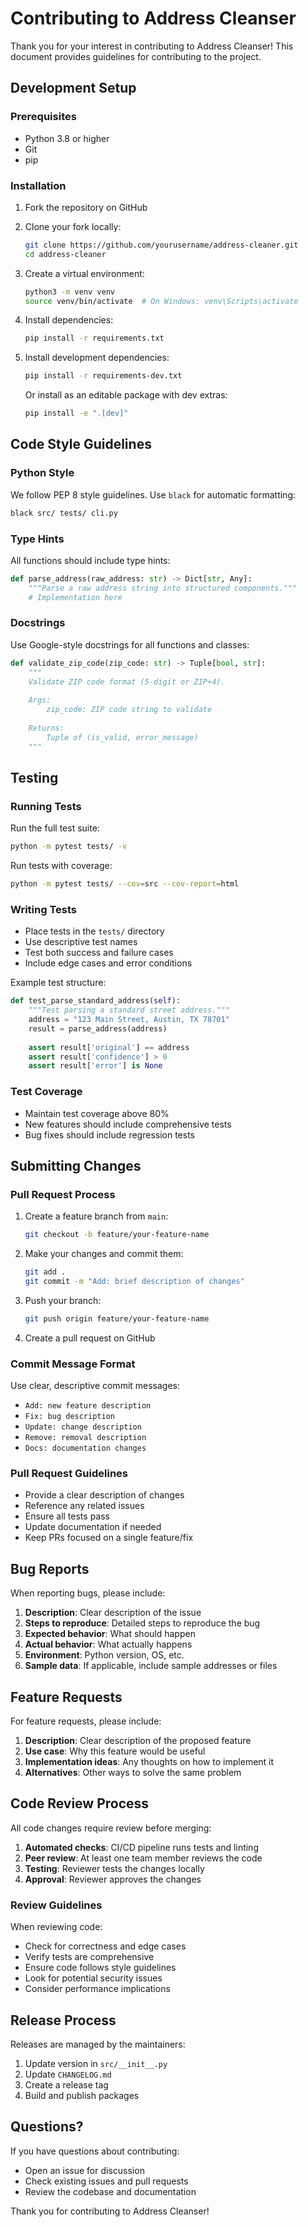 # Contributing to Address Cleanser

Thank you for your interest in contributing to Address Cleanser! This document provides guidelines for contributing to the project.

## Development Setup

### Prerequisites

- Python 3.8 or higher
- Git
- pip

### Installation

1. Fork the repository on GitHub
2. Clone your fork locally:
   ```bash
   git clone https://github.com/yourusername/address-cleaner.git
   cd address-cleaner
   ```

3. Create a virtual environment:
   ```bash
   python3 -m venv venv
   source venv/bin/activate  # On Windows: venv\Scripts\activate
   ```

4. Install dependencies:
   ```bash
   pip install -r requirements.txt
   ```

5. Install development dependencies:
   ```bash
   pip install -r requirements-dev.txt
   ```
   
   Or install as an editable package with dev extras:
   ```bash
   pip install -e ".[dev]"
   ```

## Code Style Guidelines

### Python Style

We follow PEP 8 style guidelines. Use `black` for automatic formatting:

```bash
black src/ tests/ cli.py
```

### Type Hints

All functions should include type hints:

```python
def parse_address(raw_address: str) -> Dict[str, Any]:
    """Parse a raw address string into structured components."""
    # Implementation here
```

### Docstrings

Use Google-style docstrings for all functions and classes:

```python
def validate_zip_code(zip_code: str) -> Tuple[bool, str]:
    """
    Validate ZIP code format (5-digit or ZIP+4).
    
    Args:
        zip_code: ZIP code string to validate
        
    Returns:
        Tuple of (is_valid, error_message)
    """
```

## Testing

### Running Tests

Run the full test suite:
```bash
python -m pytest tests/ -v
```

Run tests with coverage:
```bash
python -m pytest tests/ --cov=src --cov-report=html
```

### Writing Tests

- Place tests in the `tests/` directory
- Use descriptive test names
- Test both success and failure cases
- Include edge cases and error conditions

Example test structure:
```python
def test_parse_standard_address(self):
    """Test parsing a standard street address."""
    address = "123 Main Street, Austin, TX 78701"
    result = parse_address(address)
    
    assert result['original'] == address
    assert result['confidence'] > 0
    assert result['error'] is None
```

### Test Coverage

- Maintain test coverage above 80%
- New features should include comprehensive tests
- Bug fixes should include regression tests

## Submitting Changes

### Pull Request Process

1. Create a feature branch from `main`:
   ```bash
   git checkout -b feature/your-feature-name
   ```

2. Make your changes and commit them:
   ```bash
   git add .
   git commit -m "Add: brief description of changes"
   ```

3. Push your branch:
   ```bash
   git push origin feature/your-feature-name
   ```

4. Create a pull request on GitHub

### Commit Message Format

Use clear, descriptive commit messages:

- `Add: new feature description`
- `Fix: bug description`
- `Update: change description`
- `Remove: removal description`
- `Docs: documentation changes`

### Pull Request Guidelines

- Provide a clear description of changes
- Reference any related issues
- Ensure all tests pass
- Update documentation if needed
- Keep PRs focused on a single feature/fix

## Bug Reports

When reporting bugs, please include:

1. **Description**: Clear description of the issue
2. **Steps to reproduce**: Detailed steps to reproduce the bug
3. **Expected behavior**: What should happen
4. **Actual behavior**: What actually happens
5. **Environment**: Python version, OS, etc.
6. **Sample data**: If applicable, include sample addresses or files

## Feature Requests

For feature requests, please include:

1. **Description**: Clear description of the proposed feature
2. **Use case**: Why this feature would be useful
3. **Implementation ideas**: Any thoughts on how to implement it
4. **Alternatives**: Other ways to solve the same problem

## Code Review Process

All code changes require review before merging:

1. **Automated checks**: CI/CD pipeline runs tests and linting
2. **Peer review**: At least one team member reviews the code
3. **Testing**: Reviewer tests the changes locally
4. **Approval**: Reviewer approves the changes

### Review Guidelines

When reviewing code:

- Check for correctness and edge cases
- Verify tests are comprehensive
- Ensure code follows style guidelines
- Look for potential security issues
- Consider performance implications

## Release Process

Releases are managed by the maintainers:

1. Update version in `src/__init__.py`
2. Update `CHANGELOG.md`
3. Create a release tag
4. Build and publish packages

## Questions?

If you have questions about contributing:

- Open an issue for discussion
- Check existing issues and pull requests
- Review the codebase and documentation

Thank you for contributing to Address Cleanser!
